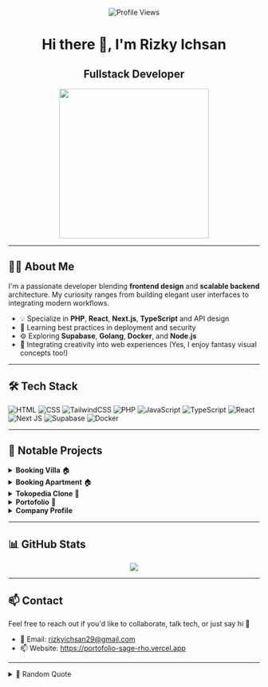 <p align="center">
  <img src="https://komarev.com/ghpvc/?username=RizkyIchsanN&color=dc143c&style=flat-square" alt="Profile Views" />
</p>
<h1 align="center">Hi there 👋, I'm Rizky Ichsan</h1>

<h2 align="center">
  Fullstack Developer
</h2>

<div align="center">
  <img src="https://media.giphy.com/media/qgQUggAC3Pfv687qPC/giphy.gif" width="300" />
</div>



---

## 🧑‍💻 About Me
I'm a passionate developer blending **frontend design** and **scalable backend** architecture. My curiosity ranges from building elegant user interfaces to integrating modern workflows.

- 💡 Specialize in **PHP**, **React**, **Next.js**, **TypeScript** and API design
- 🔐 Learning best practices in deployment and security
- ⚙️ Exploring **Supabase**, **Golang**, **Docker**, and **Node.js**
- 🌈 Integrating creativity into web experiences (Yes, I enjoy fantasy visual concepts too!)

---

## 🛠️ Tech Stack

![HTML](https://img.shields.io/badge/html5-E34F26?style=for-the-badge&logo=html5&logoColor=white)
![CSS](https://img.shields.io/badge/css3-1572B6?style=for-the-badge&logo=css3&logoColor=white)
![TailwindCSS](https://img.shields.io/badge/TailwindCSS-06B6D4?style=for-the-badge&logo=tailwindcss&logoColor=white)
![PHP](https://img.shields.io/badge/PHP-777BB4?style=for-the-badge&logo=php&logoColor=white)
![JavaScript](https://img.shields.io/badge/javascript-F7DF1E?style=for-the-badge&logo=javascript&logoColor=black)
![TypeScript](https://img.shields.io/badge/TypeScript-3178C6?style=for-the-badge&logo=typescript&logoColor=white)
![React](https://img.shields.io/badge/react-61DAFB?style=for-the-badge&logo=react&logoColor=black)
![Next JS](https://img.shields.io/badge/Next.js-000000?style=for-the-badge&logo=nextdotjs&logoColor=white)
![Supabase](https://img.shields.io/badge/Supabase-3ECF8E?style=for-the-badge&logo=supabase&logoColor=white)
![Docker](https://img.shields.io/badge/Docker-2496ED?style=for-the-badge&logo=docker&logoColor=white)

---

## 📂 Notable Projects

<details>
  <summary><b>Booking Villa</b> 🏠</summary>
  Web booking berbasis Vite, TypeScript dan React untuk sistem pemesanan online.
  <br>
  🔗 [Website](https://ocean-stay-git-main-rizky-ichsans-projects.vercel.app)
</details>

<details>
  <summary><b>Booking Apartment</b> 🏠</summary>
  Web booking berbasis TypeScript dan React untuk sistem pemesanan online.
  <br>
  🔗 [Website](https://modern-seaside-stay-livid.vercel.app)
</details>

<details>
  <summary><b>Tokopedia Clone</b> 🛒</summary>
  Replikasi UI marketplace dengan TypeScript dan Next.js.
  <br>
  🔗 [Repo](https://github.com/RizkyIchsanN/tokopedia-clone)
</details>

<details>
  <summary><b>Portofolio</b> 🎨</summary>
  Website pribadi untuk menampilkan skill dan proyek menggunakan TypeScript dan Next.js.
  <br>
  🔗 [Website](https://portofolio-sage-rho.vercel.app)
</details>

<details>
  <summary><b>Company Profile</b> </summary>
  Web Company Profile Menggunakan TypeScript.
  <br>
  🔗 [Website](https://eg-company-profile.vercel.app)
</details>

---

## 📊 GitHub Stats

<div align="center">
  <img src="https://github-readme-streak-stats.herokuapp.com/?user=RizkyIchsanN&theme=tokyonight" />
</div>

---

## 📫 Contact

Feel free to reach out if you'd like to collaborate, talk tech, or just say hi 👋

- 📧 Email: rizkyichsan29@gmail.com
- 📫 Website: https://portofolio-sage-rho.vercel.app

---

<details>
  <summary>💬 Random Quote</summary>
  <i>"The best error message is the one that never shows up." – Thomas Fuchs</i>
</details>


<!--
**RizkyIchsanN/RizkyIchsanN** is a ✨ _special_ ✨ repository because its `README.md` (this file) appears on your GitHub profile.

Here are some ideas to get you started:

- 🔭 I’m currently working on Googlt
- 🌱 I’m currently learning Golang
- 👯 I’m looking to collaborate on ...
- 🤔 I’m looking for help with ...
- 💬 Ask me about ...
- 📫 How to reach me: ...
- 😄 Pronouns: ...
- ⚡ Fun fact: ...
-->
